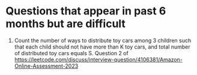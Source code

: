 # Questions that appear in past 6 months but are difficult
1. Count the number of ways to distribute toy cars among 3 children such that each child should not have more than K toy cars, and total number of distributed toy cars equals S.
  Question 2 of https://leetcode.com/discuss/interview-question/4106381/Amazon-Online-Assessment-2023
